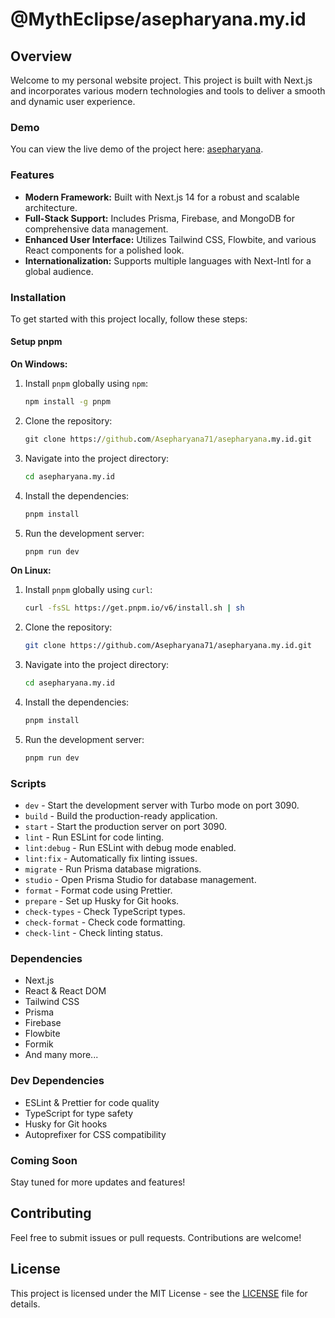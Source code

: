 # @MythEclipse/asepharyana.my.id

## Overview

Welcome to my personal website project. This project is built with Next.js and incorporates various modern technologies and tools to deliver a smooth and dynamic user experience.

### Demo

You can view the live demo of the project here: [asepharyana](https://asepharyana.my.id).

### Features

- **Modern Framework:** Built with Next.js 14 for a robust and scalable architecture.
- **Full-Stack Support:** Includes Prisma, Firebase, and MongoDB for comprehensive data management.
- **Enhanced User Interface:** Utilizes Tailwind CSS, Flowbite, and various React components for a polished look.
- **Internationalization:** Supports multiple languages with Next-Intl for a global audience.

### Installation

To get started with this project locally, follow these steps:

#### Setup pnpm

**On Windows:**

1. Install `pnpm` globally using `npm`:

    ```cmd
    npm install -g pnpm
    ```

2. Clone the repository:

    ```cmd
    git clone https://github.com/Asepharyana71/asepharyana.my.id.git
    ```

3. Navigate into the project directory:

    ```cmd
    cd asepharyana.my.id
    ```

4. Install the dependencies:

    ```cmd
    pnpm install
    ```

5. Run the development server:

    ```cmd
    pnpm run dev
    ```

**On Linux:**

1. Install `pnpm` globally using `curl`:

    ```bash
    curl -fsSL https://get.pnpm.io/v6/install.sh | sh
    ```

2. Clone the repository:

    ```bash
    git clone https://github.com/Asepharyana71/asepharyana.my.id.git
    ```

3. Navigate into the project directory:

    ```bash
    cd asepharyana.my.id
    ```

4. Install the dependencies:

    ```bash
    pnpm install
    ```

5. Run the development server:

    ```bash
    pnpm run dev
    ```

### Scripts

- `dev` - Start the development server with Turbo mode on port 3090.
- `build` - Build the production-ready application.
- `start` - Start the production server on port 3090.
- `lint` - Run ESLint for code linting.
- `lint:debug` - Run ESLint with debug mode enabled.
- `lint:fix` - Automatically fix linting issues.
- `migrate` - Run Prisma database migrations.
- `studio` - Open Prisma Studio for database management.
- `format` - Format code using Prettier.
- `prepare` - Set up Husky for Git hooks.
- `check-types` - Check TypeScript types.
- `check-format` - Check code formatting.
- `check-lint` - Check linting status.

### Dependencies

- Next.js
- React & React DOM
- Tailwind CSS
- Prisma
- Firebase
- Flowbite
- Formik
- And many more...

### Dev Dependencies

- ESLint & Prettier for code quality
- TypeScript for type safety
- Husky for Git hooks
- Autoprefixer for CSS compatibility

### Coming Soon

Stay tuned for more updates and features!

## Contributing

Feel free to submit issues or pull requests. Contributions are welcome!

## License

This project is licensed under the MIT License - see the [LICENSE](LICENSE) file for details.
